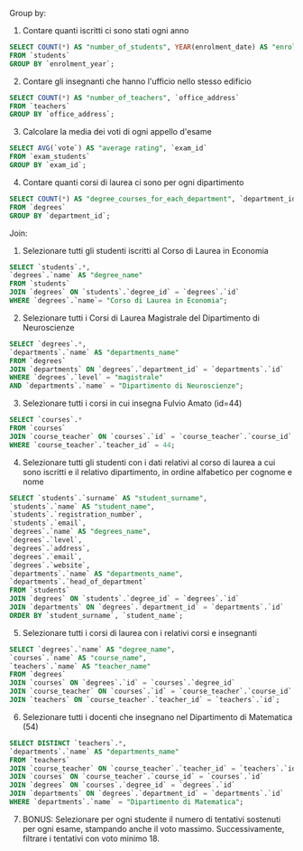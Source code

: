 Group by:

1. Contare quanti iscritti ci sono stati ogni anno

```sql
SELECT COUNT(*) AS "number_of_students", YEAR(enrolment_date) AS "enrolment_year"
FROM `students`
GROUP BY `enrolment_year`;
```

2. Contare gli insegnanti che hanno l'ufficio nello stesso edificio

```sql
SELECT COUNT(*) AS "number_of_teachers", `office_address`
FROM `teachers`
GROUP BY `office_address`;
```

3. Calcolare la media dei voti di ogni appello d'esame

```sql
SELECT AVG(`vote`) AS "average rating", `exam_id`
FROM `exam_students`
GROUP BY `exam_id`;
```

4. Contare quanti corsi di laurea ci sono per ogni dipartimento

```sql
SELECT COUNT(*) AS "degree_courses_for_each_department", `department_id`
FROM `degrees`
GROUP BY `department_id`;
```

Join:

1. Selezionare tutti gli studenti iscritti al Corso di Laurea in Economia

```sql
SELECT `students`.*,
`degrees`.`name` AS "degree_name"
FROM `students`
JOIN `degrees` ON `students`.`degree_id` = `degrees`.`id`
WHERE `degrees`.`name`= "Corso di Laurea in Economia";
```

2. Selezionare tutti i Corsi di Laurea Magistrale del Dipartimento di Neuroscienze

```sql
SELECT `degrees`.*,
`departments`.`name` AS "departments_name"
FROM `degrees`
JOIN `departments` ON `degrees`.`department_id` = `departments`.`id`
WHERE `degrees`.`level` = "magistrale"
AND `departments`.`name` = "Dipartimento di Neuroscienze";
```

3. Selezionare tutti i corsi in cui insegna Fulvio Amato (id=44)

```sql
SELECT `courses`.*
FROM `courses`
JOIN `course_teacher` ON `courses`.`id` = `course_teacher`.`course_id`
WHERE `course_teacher`.`teacher_id` = 44;
```

4. Selezionare tutti gli studenti con i dati relativi al corso di laurea a cui sono iscritti e il relativo dipartimento, in ordine alfabetico per cognome e nome

```sql
SELECT `students`.`surname` AS "student_surname",
`students`.`name` AS "student_name",
`students`.`registration_number`,
`students`.`email`,
`degrees`.`name` AS "degrees_name",
`degrees`.`level`,
`degrees`.`address`,
`degrees`.`email`,
`degrees`.`website`,
`departments`.`name` AS "departments_name",
`departments`.`head_of_department`
FROM `students`
JOIN `degrees` ON `students`.`degree_id` = `degrees`.`id`
JOIN `departments` ON `degrees`.`department_id` = `departments`.`id`
ORDER BY `student_surname`, `student_name`;
```

5. Selezionare tutti i corsi di laurea con i relativi corsi e insegnanti

```sql
SELECT `degrees`.`name` AS "degree_name",
`courses`.`name` AS "course_name",
`teachers`.`name` AS "teacher_name"
FROM `degrees`
JOIN `courses` ON `degrees`.`id` = `courses`.`degree_id`
JOIN `course_teacher` ON `courses`.`id` = `course_teacher`.`course_id`
JOIN `teachers` ON `course_teacher`.`teacher_id` = `teachers`.`id`;
```

6. Selezionare tutti i docenti che insegnano nel Dipartimento di Matematica (54)

```sql
SELECT DISTINCT `teachers`.*,
`departments`.`name` AS "departments_name"
FROM `teachers`
JOIN `course_teacher` ON `course_teacher`.`teacher_id` = `teachers`.`id`
JOIN `courses` ON `course_teacher`.`course_id` = `courses`.`id`
JOIN `degrees` ON `courses`.`degree_id` = `degrees`.`id`
JOIN `departments` ON `degrees`.`department_id` = `departments`.`id`
WHERE `departments`.`name` = "Dipartimento di Matematica";
```

7. BONUS: Selezionare per ogni studente il numero di tentativi sostenuti per ogni esame, stampando anche il voto massimo. Successivamente, filtrare i tentativi con voto minimo 18.

```sql

```

